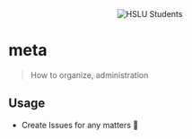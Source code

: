 <div style="text-align: center;">
  <img alt="HSLU Students" src="https://raw.githubusercontent.com/hslu-students/meta/master/artwork/avatar_fit.png" align="center">
</div>

# meta

> How to organize, administration


## Usage

* Create Issues for any matters :tada:
